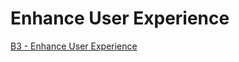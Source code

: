 # Enhance User Experience

[B3 - Enhance User Experience](https://microsoft.github.io/copilot-camp/pages/custom-engine/03-powered-by-ai/)
